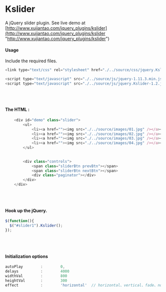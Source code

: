 # Kslider
A jQuery slider plugin. See live demo at [http://www.xujiantao.com/jquery_plugins/kslider](http://www.xujiantao.com/jquery_plugins/kslider "http://www.xujiantao.com/jquery_plugins/kslider")

#### Usage
Include the required files.
```Javascript
<link type="text/css" rel="stylesheet" href="./../source/css/jquery.Kslider.css" />

<script type="text/javascript" src="./../source/js/jquery-1.11.3.min.js"></script>
<script type="text/javascript" src="./../source/js/jquery.Kslider-1.2.js"></script>
```
<br><br>

#### The HTML :
```Javascript
	<div id="demo" class="slider">
		<ul>				
			<li><a href=""><img src="./../source/images/01.jpg" /></a></li>
			<li><a href=""><img src="./../source/images/02.jpg" /></a></li>
			<li><a href=""><img src="./../source/images/03.jpg" /></a></li>
			<li><a href=""><img src="./../source/images/04.jpg" /></a></li>
		</ul>
		
		
		<div class="controls">
			<span class="sliderBtn prevBtn"></span>
			<span class="sliderBtn nextBtn"></span>
			<div class="paginator"></div>
		</div>
	</div>
```
<br><br>

#### Hook up the jQuery.
```Javascript
$(function(){
  $("#slider1").Kslider();
});
```
<br><br>

#### Initialization options
```Javascript
autoPlay        :        0,
delays          :        4000
widthVal        :        800
heightVal       :        300
effect          :	     'horizontal'  // horizontal、vertical、fade、none
```
<br><br>
